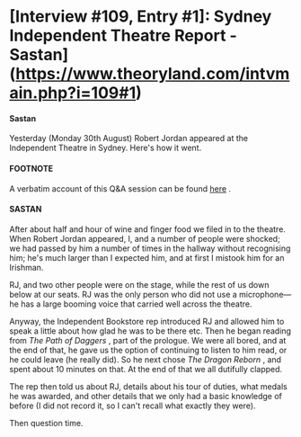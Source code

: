 # [Interview #109, Entry #1]: Sydney Independent Theatre Report - Sastan](https://www.theoryland.com/intvmain.php?i=109#1)

#### Sastan

Yesterday (Monday 30th August) Robert Jordan appeared at the Independent Theatre in Sydney. Here's how it went.

#### FOOTNOTE

A verbatim account of this Q&A session can be found
[here](http://www.theoryland.com/intvmain.php?i=108)
.

#### SASTAN

After about half and hour of wine and finger food we filed in to the theatre. When Robert Jordan appeared, I, and a number of people were shocked; we had passed by him a number of times in the hallway without
recognising him; he's much larger than I expected him, and at first I mistook him for an Irishman.

RJ, and two other people were on the stage, while the rest of us down below at our seats. RJ was the only person who did not use a microphone—he has a large booming voice that carried well across the theatre.

Anyway, the Independent Bookstore rep introduced RJ and allowed him to speak a little about how glad he was to be there etc. Then he began reading from
*The Path of Daggers*
, part of the prologue. We were all bored, and at the end of that, he gave us the option of continuing to listen to him read, or he could leave (he really did). So he next chose
*The Dragon Reborn*
, and spent about 10 minutes on that. At the end of that we all dutifully clapped.

The rep then told us about RJ, details about his tour of duties, what medals he was awarded, and other details that we only had a basic knowledge of before (I did not record it, so I can't recall what exactly they were).

Then question time.

